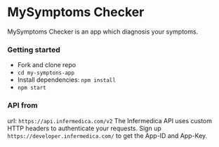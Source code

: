 # MySymptoms Checker
MySymptoms Checker is an app which diagnosis your symptoms.

### Getting started
- Fork and clone repo
- `cd my-symptons-app`
- Install dependencies: `npm install`
- `npm start`

### API from
url: `https://api.infermedica.com/v2`
The Infermedica API uses custom HTTP headers to authenticate your requests. Sign up `https://developer.infermedica.com/` to get the App-ID and App-Key.




